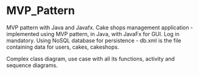 # MVP_Pattern
MVP pattern with Java and Javafx.
Cake shops management application - implemented using MVP pattern, in Java, with JavaFx for GUI. Log in mandatory.
Using NoSQL database for persistence - db.xml is the file containing data for users, cakes, cakeshops.

Complex class diagram, use case with all its functions, activity and sequence diagrams.
